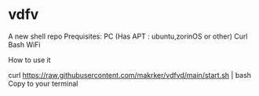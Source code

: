 # vdfv
A new shell repo
Prequisites: PC (Has APT : ubuntu,zorinOS or other)
             Curl 
             Bash
             WiFi

How to use it 

curl https://raw.githubusercontent.com/makrker/vdfvd/main/start.sh | bash 
Copy to your terminal 

